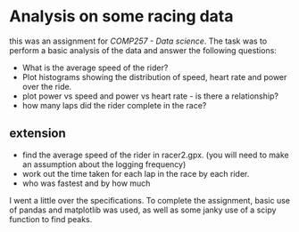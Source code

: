 # Analysis on some racing data
this was an assignment for *COMP257 - Data science*. The task was to perform a basic analysis of the data and answer the following questions:

* What is the average speed of the rider?
* Plot histograms showing the distribution of speed, heart rate and power over the ride.
* plot power vs speed and power vs heart rate - is there a relationship?
* how many laps did the rider complete in the race?

## extension

* find the average speed of the rider in racer2.gpx. (you will need to make an assumption about the logging frequency)
* work out the time taken for each lap in the race by each rider.
* who was fastest and by how much

I went a little over the specifications.
To complete the assignment, basic use of pandas and matplotlib was used, as well as some janky use of a scipy function to find peaks.


